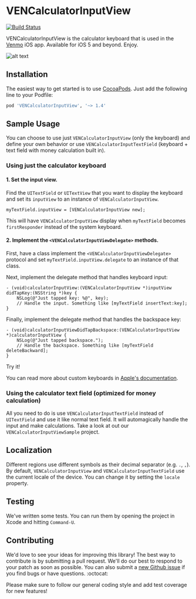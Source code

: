 VENCalculatorInputView
=========

[![Build Status](https://travis-ci.org/venmo/VENCalculatorInputView.png?branch=master)](https://travis-ci.org/venmo/VENCalculatorInputView)

VENCalculatorInputView is the calculator keyboard that is used in the [Venmo](https://venmo.com/) iOS app.
Available for iOS 5 and beyond. Enjoy.

![alt text](http://i.imgur.com/VWgymjH.gif "VENCalculatorInputView demo")

Installation
----

The easiest way to get started is to use [CocoaPods](http://cocoapods.org/). Just add the following line to your Podfile:

```ruby
pod 'VENCalculatorInputView', '~> 1.4'
```

Sample Usage
----
You can choose to use just ```VENCalculatorInputView``` (only the keyboard) and define your own behavior or use ```VENCalculatorInputTextField``` (keyboard + text field with money calculation built in).

### Using just the calculator keyboard

#### 1. Set the input view.
Find the ```UITextField``` or ```UITextView``` that you want to display the keyboard and set its ```inputView``` to an instance of ```VENCalculatorInputView```.

```obj-c
myTextField.inputView = [VENCalculatorInputView new];
```

This will have ```VENCalculatorInputView``` display when ```myTextField``` becomes ```firstResponder``` instead of the system keyboard.

#### 2. Implement the ```<VENCalculatorInputViewDelegate>``` methods.

First, have a class implement the ```<VENCalculatorInputViewDelegate>``` protocol and set ```myTextField.inputView.delegate``` to an instance of that class.

Next, implement the delegate method that handles keyboard input:

```obj-c
- (void)calculatorInputView:(VENCalculatorInputView *)inputView didTapKey:(NSString *)key {
    NSLog(@"Just tapped key: %@", key);
    // Handle the input. Something like [myTextField insertText:key];
}
```

Finally, implement the delegate method that handles the backspace key:

```obj-c
- (void)calculatorInputViewDidTapBackspace:(VENCalculatorInputView *)calculatorInputView {
    NSLog(@"Just tapped backspace.");
    // Handle the backspace. Something like [myTextField deleteBackward];
}
```

Try it!

You can read more about custom keyboards in [Apple's documentation](https://developer.apple.com/library/ios/documentation/StringsTextFonts/Conceptual/TextAndWebiPhoneOS/InputViews/InputViews.html).

### Using the calculator text field (optimized for money calculation)

All you need to do is use ```VENCalculatorInputTextField``` instead of ```UITextField``` and use it like normal text field. It will automagically handle the input and make calculations. Take a look at out our ```VENCalculatorInputViewSample``` project.

Localization
------

Different regions use different symbols as their decimal separator (e.g. ```.```, ```,```). By default, ```VENCalculatorInputView``` and ```VENCalculatorInputTextField``` use the current locale of the device. You can change it by setting the ```locale``` property.

Testing
------

We've written some tests. You can run them by opening the project in Xcode and hitting `Command-U`.

Contributing
------------

We'd love to see your ideas for improving this library! The best way to contribute is by submitting a pull request. We'll do our best to respond to your patch as soon as possible. You can also submit a [new Github issue](https://github.com/venmo/VENCalculatorInputView/issues/new) if you find bugs or have questions. :octocat:

Please make sure to follow our general coding style and add test coverage for new features!

